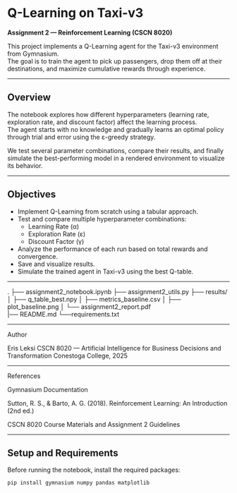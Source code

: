 # Q-Learning on Taxi-v3  
**Assignment 2 — Reinforcement Learning (CSCN 8020)**  

This project implements a Q-Learning agent for the Taxi-v3 environment from Gymnasium.  
The goal is to train the agent to pick up passengers, drop them off at their destinations, and maximize cumulative rewards through experience.

---

## Overview
The notebook explores how different hyperparameters (learning rate, exploration rate, and discount factor) affect the learning process.  
The agent starts with no knowledge and gradually learns an optimal policy through trial and error using the ε-greedy strategy.

We test several parameter combinations, compare their results, and finally simulate the best-performing model in a rendered environment to visualize its behavior.

---

## Objectives
- Implement Q-Learning from scratch using a tabular approach.  
- Test and compare multiple hyperparameter combinations:
  - Learning Rate (α)
  - Exploration Rate (ε)
  - Discount Factor (γ)
- Analyze the performance of each run based on total rewards and convergence.  
- Save and visualize results.  
- Simulate the trained agent in Taxi-v3 using the best Q-table.

---
.
├── assignment2_notebook.ipynb
├── assignment2_utils.py
├── results/
│   ├── q_table_best.npy
│   ├── metrics_baseline.csv
│   ├── plot_baseline.png
│   └── assignment2_report.pdf  
|── README.md
└──requirements.txt

---

Author

Eris Leksi
CSCN 8020 — Artificial Intelligence for Business Decisions and Transformation
Conestoga College, 2025

---
References

Gymnasium Documentation

Sutton, R. S., & Barto, A. G. (2018). Reinforcement Learning: An Introduction (2nd ed.)

CSCN 8020 Course Materials and Assignment 2 Guidelines

---
## Setup and Requirements
Before running the notebook, install the required packages:

```bash
pip install gymnasium numpy pandas matplotlib

